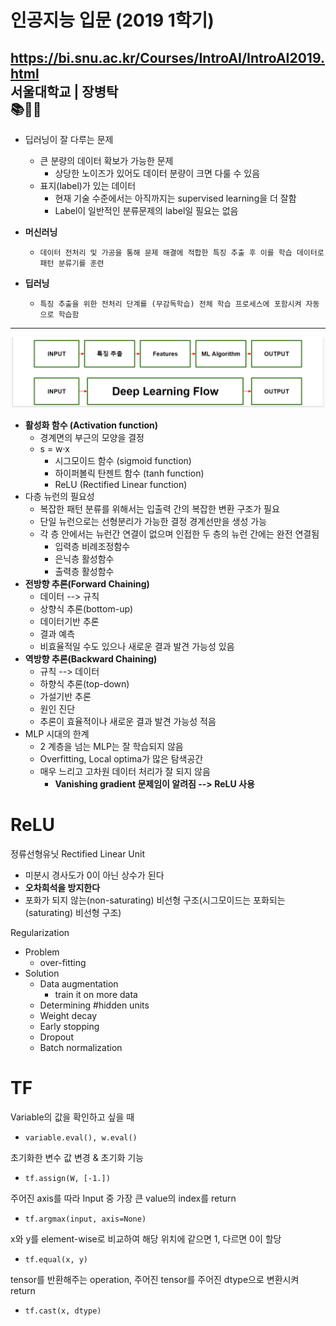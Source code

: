 # 인공지능 입문 (2019 1학기)
https://bi.snu.ac.kr/Courses/IntroAI/IntroAI2019.html  
서울대학교 | 장병탁  
📚📕📖  
-----
- 딥러닝이 잘 다루는 문제
  - 큰 분량의 데이터 확보가 가능한 문제
    - 상당한 노이즈가 있어도 데이터 분량이 크면 다룰 수 있음
  - 표지(label)가 있는 데이터
    - 현재 기술 수준에서는 아직까지는 supervised learning을 더 잘함
    - Label이 일반적인 분류문제의 label일 필요는 없음

- __머신러닝__  
  -     데이터 전처리 및 가공을 통해 문제 해결에 적합한 특징 추출 후 이를 학습 데이터로 패턴 분류기를 훈련
- __딥러닝__  
  -     특징 추출을 위한 전처리 단계를 (무감독학습) 전체 학습 프로세스에 포함시켜 자동으로 학습함  
-----
![title](../srcs/머신러닝vs딥러닝.png) 
- __활성화 함수 (Activation function)__  
  - 경계면의 부근의 모양을 결정  
  - s = w·x   
    - 시그모이드 함수 (sigmoid function)  
    - 하이퍼볼릭 탄젠트 함수 (tanh function) 
    - ReLU (Rectified Linear function)  
- 다층 뉴런의 필요성   
  - 복잡한 패턴 분류를 위해서는 입출력 간의 복잡한 변환 구조가 필요  
  - 단일 뉴런으로는 선형분리가 가능한 결정 경계선만을 생성 가능  
  - 각 층 안에서는 뉴런간 연결이 없으며 인접한 두 층의 뉴런 간에는 완전 연결됨  
    - 입력층 비례조정함수   
    - 은닉층 활성함수   
    - 출력층 활성함수  
- __전방향 추론(Forward	Chaining)__  
  - 데이터 --> 규칙  
  - 상향식 추론(bottom-up)  
  - 데이터기반 추론  
  - 결과 예측  
  - 비효율적일 수도 있으나 새로운 결과 발견 가능성 있음  
- __역방향 추론(Backward	Chaining)__     
  - 규칙 --> 데이터  
  - 하향식 추론(top-down)  
  - 가설기반 추론  
  - 원인 진단  
  - 추론이 효율적이나 새로운 결과 발견 가능성 적음  
- MLP 시대의 한계  
  - 2 계층을 넘는 MLP는 잘 학습되지 않음  
  - Overfitting, Local optima가 많은 탐색공간  
  - 매우 느리고 고차원 데이터 처리가 잘 되지 않음  
    - __Vanishing gradient 문제임이 알려짐 --> ReLU 사용__  
# ReLU  
정류선형유닛 Rectified Linear Unit  
- 미분시 경사도가 0이 아닌 상수가 된다   
- __오차희석을 방지한다__    
- 포화가 되지 않는(non-saturating) 비선형 구조(시그모이드는 포화되는(saturating) 비선형 구조)  

Regularization 
- Problem  
  - over-fitting  
- Solution  
  - Data augmentation  
    - train it on more data  
  - Determining #hidden units
  - Weight decay
  - Early stopping
  - Dropout
  - Batch normalization

# TF  
Variable의 값을 확인하고 싶을 때  
-     variable.eval(), w.eval()    
초기화한 변수 값 변경 & 초기화 기능
-     tf.assign(W, [-1.])    
주어진 axis를 따라 Input 중 가장 큰 value의 index를 return  
-     tf.argmax(input, axis=None)    
x와 y를 element-wise로 비교하여 해당 위치에 같으면 1, 다르면 0이 할당  
-     tf.equal(x, y)    
tensor를 반환해주는 operation, 주어진 tensor를 주어진 dtype으로 변환시켜 return   
-     tf.cast(x, dtype)      
  

